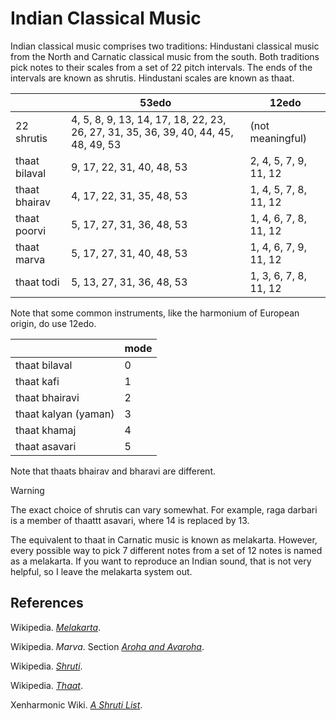 # Indian Classical Music

Indian classical music comprises two traditions: Hindustani classical music from the North and Carnatic classical music from the south.
Both traditions pick notes to their scales from a set of 22 pitch intervals.
The ends of the intervals are known as shrutis.
Hindustani scales are known as thaat.

|       |53edo |12edo |
|-------|------|------|
|22 shrutis |4, 5, 8, 9, 13, 14, 17, 18, 22, 23, 26, 27, 31, 35, 36, 39, 40, 44, 45, 48, 49, 53 | (not meaningful) |
|thaat bilaval| 9, 17, 22, 31, 40, 48, 53 | 2, 4, 5, 7, 9, 11, 12 |
|thaat bhairav|4, 17, 22, 31, 35, 48, 53 | 1, 4, 5, 7, 8, 11, 12 |
|thaat poorvi| 5, 17, 27, 31, 36, 48, 53 | 1, 4, 6, 7, 8, 11, 12 |
|thaat marva| 5, 17, 27, 31, 40, 48, 53 | 1, 4, 6, 7, 9, 11, 12 |
|thaat todi | 5, 13, 27, 31, 36, 48, 53 | 1, 3, 6, 7, 8, 11, 12 |

Note that some common instruments, like the harmonium of European origin, do use 12edo.


|       |mode|
|-------|----|
|thaat bilaval | 0 |
|thaat kafi | 1 |
|thaat bhairavi | 2 |
|thaat kalyan (yaman) | 3 |
|thaat khamaj | 4 |
|thaat asavari| 5 |

Note that thaats bhairav and bharavi are different.

> [!warning]
> The exact choice of shrutis can vary somewhat. For example, raga darbari is a member of thaattt asavari, where 14 is replaced by 13.


The equivalent to thaat in Carnatic music is known as melakarta. 
However, every possible way to pick 7 different notes from a set of 12 notes is named as a melakarta.
If you want to reproduce an Indian sound, that is not very helpful, so I leave the melakarta system out.

## References

Wikipedia. *[Melakarta](https://en.wikipedia.org/w/index.php?title=Melakarta&oldid=1237175236)*.

Wikipedia. *Marva*. Section *[Aroha and Avaroha](https://en.wikipedia.org/w/index.php?title=Marva_(raga)&oldid=1225358085#Aroha_and_Avaroha)*.

Wikipedia. *[Shruti](https://en.wikipedia.org/w/index.php?title=Shruti_(music)&oldid=1243512839)*.

Wikipedia. *[Thaat](https://en.wikipedia.org/w/index.php?title=Thaat&oldid=1241451406)*.

Xenharmonic Wiki. *[A Shruti List](https://en.xen.wiki/index.php?title=A_shruti_list&oldid=123028)*.

